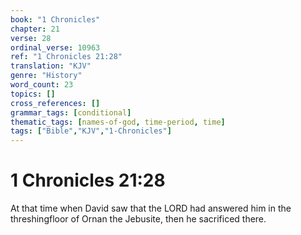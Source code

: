 ```yaml
---
book: "1 Chronicles"
chapter: 21
verse: 28
ordinal_verse: 10963
ref: "1 Chronicles 21:28"
translation: "KJV"
genre: "History"
word_count: 23
topics: []
cross_references: []
grammar_tags: [conditional]
thematic_tags: [names-of-god, time-period, time]
tags: ["Bible","KJV","1-Chronicles"]
---
```


# 1 Chronicles 21:28

At that time when David saw that the LORD had answered him in the threshingfloor of Ornan the Jebusite, then he sacrificed there.

